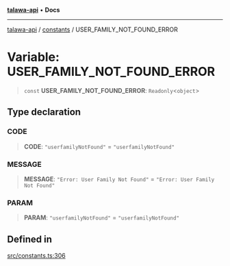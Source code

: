[**talawa-api**](../../README.md) • **Docs**

***

[talawa-api](../../modules.md) / [constants](../README.md) / USER\_FAMILY\_NOT\_FOUND\_ERROR

# Variable: USER\_FAMILY\_NOT\_FOUND\_ERROR

> `const` **USER\_FAMILY\_NOT\_FOUND\_ERROR**: `Readonly`\<`object`\>

## Type declaration

### CODE

> **CODE**: `"userfamilyNotFound"` = `"userfamilyNotFound"`

### MESSAGE

> **MESSAGE**: `"Error: User Family Not Found"` = `"Error: User Family Not Found"`

### PARAM

> **PARAM**: `"userfamilyNotFound"` = `"userfamilyNotFound"`

## Defined in

[src/constants.ts:306](https://github.com/PalisadoesFoundation/talawa-api/blob/6712e9940a5702665afc506fa9f6e9d7e1dc7991/src/constants.ts#L306)
